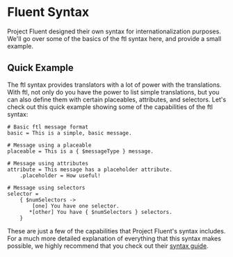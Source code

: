 # Fluent Syntax

Project Fluent designed their own syntax for internationalization purposes. We'll go over some of the basics of the ftl syntax here, and provide a small example.

## Quick Example

The ftl syntax provides translators with a lot of power with the translations. With ftl, not only do you have the power to list simple translations, but you can also define them with certain placeables, attributes, and selectors. Let's check out this quick example showing some of the capabilities of the ftl syntax:

```ftl
# Basic ftl message format
basic = This is a simple, basic message.

# Message using a placeable
placeable = This is a { $messageType } message.

# Message using attributes
attribute = This message has a placeholder attribute.
    .placeholder = How useful!

# Message using selectors
selector =
    { $numSelectors ->
        [one] You have one selector.
       *[other] You have { $numSelectors } selectors.
    }
```

These are just a few of the capabilities that Project Fluent's syntax includes. For a much more detailed explanation of everything that this syntax makes possible, we highly recommend that you check out their [syntax guide](https://projectfluent.org/fluent/guide/).
